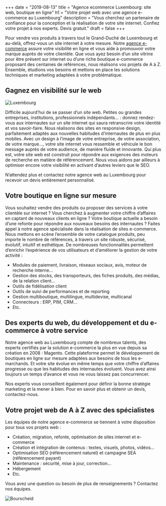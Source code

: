 +++
date = "2019-08-13"
title = "Agence ecommerce Luxembourg: site web, boutique en ligne"
h1 = "Votre projet web avec une agence e-commerce au Luxembourg"
description = "Vous cherchez un partenaire de confiance pour la conception et la réalisation de votre site internet. Confiez votre projet à nos experts. Devis gratuit."
draft = false
+++

Pour vendre vos produits à travers tout le Grand-Duché de Luxembourg et au-delà, offrez-vous un site internet à votre mesure. Notre [agence e-commerce](/agence-ecom/) assure votre visibilité en ligne et vous aide à promouvoir votre marque auprès de votre clientèle. Que vous ayez besoin d’un site vitrine pour être présent sur internet ou d’une riche boutique e-commerce proposant des centaines de références, nous réalisons vos projets de A à Z. Ensemble, étudions vos besoins et mettons en place les solutions techniques et marketing adaptées à votre problématique.

## Gagnez en visibilité sur le web

<img class="animate zoomIn margin-auto" src="/images/ville/luxembourg.png" alt="Luxembourg" />

Difficile aujourd’hui de se passer d’un site web. Petites ou grandes entreprises, institutions, professionnels indépendants… : donnez rendez-vous aux internautes sur un site internet qui saura retranscrire votre identité et vos savoir-faire. Nous réalisons des sites en responsive design, parfaitement adaptés aux nouvelles habitudes d’internautes de plus en plus mobiles. Avec un design à l’image de votre entreprise, de votre association, de votre marque…, votre site internet vous ressemble et véhicule le bon message auprès de votre audience, de manière fluide et innovante. Qui plus est, votre site web est construit pour répondre aux exigences des moteurs de recherche en matière de référencement. Nous vous aidons par ailleurs à optimiser encore votre visibilité en activant d’autres leviers que le SEO.

N’attendez plus et contactez notre agence web au Luxembourg pour recevoir un devis entièrement personnalisé.

## Votre boutique en ligne sur mesure

Vous souhaitez vendre des produits ou proposer des services à votre clientèle sur internet ? Vous cherchez à augmenter votre chiffre d’affaires en captant de nouveaux clients en ligne ? Votre boutique actuelle a besoin d’une refonte pour répondre aux nouveaux besoins des internautes ? Faites appel à notre agence spécialisée dans la réalisation de sites e-commerce. Nous mettons en scène l’ensemble de votre catalogue produits, peu importe le nombre de références, à travers un site robuste, sécurisé, évolutif, intuitif et esthétique. De nombreuses fonctionnalités permettent d’enrichir l’expérience de vos utilisateurs et d’améliorer la gestion de votre activité :

-	Modules de paiement, livraison, réseaux sociaux, avis, moteur de recherche interne…
-	Gestion des stocks, des transporteurs, des fiches produits, des médias, de la relation client…
-	Outils de fidélisation client
-	Outils de suivi de performances et de reporting
-	Gestion multiboutique, multilingue, multidevise, multicanal
-	Connecteurs : ERP, PIM, CRM…
-	Etc.

## Des experts du web, du développement et du e-commerce à votre service

Notre agence web au Luxembourg compte de nombreux talents, des experts certifiés par la solution e-commerce la plus en vue depuis sa création en 2008 : Magento. Cette plateforme permet le développement de boutiques en ligne sur mesure adaptées aux besoins de tous les e-marchands. Et votre site évolue en même temps que votre chiffre d’affaires progresse ou que les habitudes des internautes évoluent. Vous avez ainsi toujours un temps d’avance et vous ne vous laissez pas concurrencer.

Nos experts vous conseillent également pour définir la bonne stratégie marketing et la mener à bien. Pour en savoir plus et obtenir un devis, contactez-nous.

## Votre projet web de A à Z avec des spécialistes

Les équipes de notre agence e-commerce se tiennent à votre disposition pour tous vos projets web :

-	Création, migration, refonte, optimisation de sites internet et e-commerce
-	Création et intégration de contenus : textes, visuels, photos, vidéos…
-	Optimisation SEO (référencement naturel) et campagne SEA (référencement payant)
-	Maintenance : sécurité, mise à jour, correction…
-	Hébergement
-	Etc.

Vous avez une question ou besoin de plus de renseignements ? Contactez nos équipes.

<img class="animate zoomIn margin-auto" src="/images/ville/bourscheid.jpg" alt="Bourscheid" />
